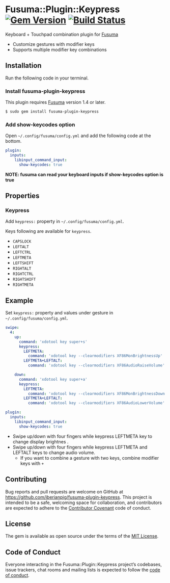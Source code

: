 # Fusuma::Plugin::Keypress [![Gem Version](https://badge.fury.io/rb/fusuma-plugin-keypress.svg)](https://badge.fury.io/rb/fusuma-plugin-keypress) [![Build Status](https://github.com/iberianpig/fusuma-plugin-keypress/actions/workflows/ubuntu.yml/badge.svg)](https://github.com/iberianpig/fusuma-plugin-keypress/actions/workflows/ubuntu.yml)


Keyboard + Touchpad combination plugin for [Fusuma](https://github.com/iberianpig/fusuma)

* Customize gestures with modifier keys
* Supports multiple modifier key combinations

## Installation

Run the following code in your terminal.

### Install fusuma-plugin-keypress

This plugin requires [Fusuma](https://github.com/iberianpig/fusuma#update) version 1.4 or later.

```sh
$ sudo gem install fusuma-plugin-keypress
```

### Add show-keycodes option

Open `~/.config/fusuma/config.yml` and add the following code at the bottom.

```yaml
plugin:
  inputs:
    libinput_command_input:
      show-keycodes: true
```

**NOTE: fusuma can read your keyboard inputs if show-keycodes option is true**

## Properties

### Keypress
Add `keypress:` property in `~/.config/fusuma/config.yml`.

Keys following are available for `keypress`.

* `CAPSLOCK`
* `LEFTALT`
* `LEFTCTRL`
* `LEFTMETA`
* `LEFTSHIFT`
* `RIGHTALT`
* `RIGHTCTRL`
* `RIGHTSHIFT`
* `RIGHTMETA`

## Example

Set `keypress:` property and values under gesture in `~/.config/fusuma/config.yml`.

```yaml
swipe:
  4:
    up:
      command: 'xdotool key super+s'
      keypress:
        LEFTMETA:
          command: 'xdotool key --clearmodifiers XF86MonBrightnessUp'
        LEFTMETA+LEFTALT:
          command: 'xdotool key --clearmodifiers XF86AudioRaiseVolume'

    down:
      command: 'xdotool key super+a'
      keypress:
        LEFTMETA:
          command: 'xdotool key --clearmodifiers XF86MonBrightnessDown'
        LEFTMETA+LEFTALT:
          command: 'xdotool key --clearmodifiers XF86AudioLowerVolume'

plugin:
  inputs:
    libinput_command_input:
      show-keycodes: true
```

* Swipe up/down with four fingers while keypress LEFTMETA key to change display brightnes .
* Swipe up/down with four fingers while keypress LEFTMETA and LEFTALT keys to change audio volume.
  - If you want to combine a gesture with two keys, combine modifier keys with `+`

## Contributing

Bug reports and pull requests are welcome on GitHub at https://github.com/iberianpig/fusuma-plugin-keypress. This project is intended to be a safe, welcoming space for collaboration, and contributors are expected to adhere to the [Contributor Covenant](http://contributor-covenant.org) code of conduct.

## License

The gem is available as open source under the terms of the [MIT License](https://opensource.org/licenses/MIT).

## Code of Conduct

Everyone interacting in the Fusuma::Plugin::Keypress project’s codebases, issue trackers, chat rooms and mailing lists is expected to follow the [code of conduct](https://github.com/iberianpig/fusuma-plugin-keypress/blob/master/CODE_OF_CONDUCT.md).
